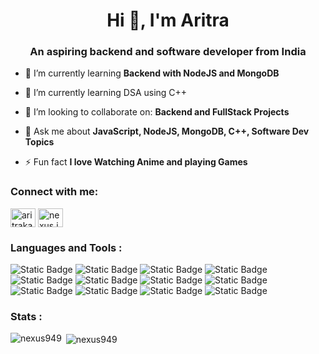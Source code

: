 <h1 align="center">Hi 👋, I'm Aritra</h1>
<h3 align="center">An aspiring backend and software developer from India</h3>

- 🌱 I’m currently learning **Backend with NodeJS and MongoDB**

- 🔭 I’m currently learning DSA using C++

- 👯 I’m looking to collaborate on: **Backend and FullStack Projects**

- 💬 Ask me about **JavaScript, NodeJS, MongoDB, C++, Software Dev Topics**

- ⚡ Fun fact **I love Watching Anime and playing Games**

<h3 align="left">Connect with me:</h3>
<p align="left">
<a href="https://linkedin.com/in/aritrakarmakar09" target="blank"><img align="center" src="https://raw.githubusercontent.com/rahuldkjain/github-profile-readme-generator/master/src/images/icons/Social/linked-in-alt.svg" alt="aritrakarmakar09" height="30" width="40" /></a>
<a href="https://instagram.com/nexus.js" target="blank"><img align="center" src="https://raw.githubusercontent.com/rahuldkjain/github-profile-readme-generator/master/src/images/icons/Social/instagram.svg" alt="nexus.js" height="30" width="40" /></a>
</p>

<h3 align="left">Languages and Tools :</h3>

![Static Badge](https://img.shields.io/badge/javascript-black?style=for-the-badge&logo=javascript&logoColor=%23F7DF1E&color=%232f2f2f)   ![Static Badge](https://img.shields.io/badge/node.js-white?style=for-the-badge&logo=nodedotjs&logoColor=white&color=%235FA04E)   ![Static Badge](https://img.shields.io/badge/express.js-black?style=for-the-badge&logo=express&logoColor=white&logoSize=auto&color=%23000000)   ![Static Badge](https://img.shields.io/badge/html-white?style=for-the-badge&logo=html5&logoColor=white&color=%23E34F26)   ![Static Badge](https://img.shields.io/badge/css-white?style=for-the-badge&logo=css3&logoColor=white&color=%231572B6)
   ![Static Badge](https://img.shields.io/badge/mongodb-black?style=for-the-badge&logo=mongodb&logoColor=%2347A248&color=%232f2f2f)   ![Static Badge](https://img.shields.io/badge/vercel-white?style=for-the-badge&logo=vercel&logoColor=white&color=%23000000)   ![Static Badge](https://img.shields.io/badge/c-white?style=for-the-badge&logo=c&logoColor=white&color=%23273543)
   ![Static Badge](https://img.shields.io/badge/C%2B%2B-white?style=for-the-badge&logo=cplusplus&logoColor=white&color=%2300599C)   ![Static Badge](https://img.shields.io/badge/linux-white?style=for-the-badge&logo=linux&logoColor=black&color=%23FCC624)   ![Static Badge](https://img.shields.io/badge/JWT-black?style=for-the-badge&logo=jsonwebtokens&logoColor=white&color=black)   ![Static Badge](https://img.shields.io/badge/postman-white?style=for-the-badge&logo=postman&logoColor=white&color=%23FF6C37) 

<h3 align="left">Stats :</h3>

<p><img align="left" src="https://github-readme-stats.vercel.app/api/top-langs?username=nexus949&show_icons=true&locale=en&layout=compact" alt="nexus949" /></p>

<p>&nbsp;<img align="center" src="https://github-readme-stats.vercel.app/api?username=nexus949s&show_icons=true&locale=en" alt="nexus949" /></p>
